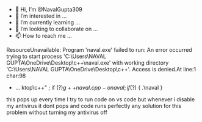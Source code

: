 - 👋 Hi, I’m @NavalGupta309
- 👀 I’m interested in ...
- 🌱 I’m currently learning ...
- 💞️ I’m looking to collaborate on ...
- 📫 How to reach me ...

<!---
NavalGupta309/NavalGupta309 is a ✨ special ✨ repository because its `README.md` (this file) appears on your GitHub profile.
You can click the Preview link to take a look at your changes.
--->
ResourceUnavailable: Program 'naval.exe' failed to run: An error occurred trying to start process 'C:\Users\NAVAL GUPTA\OneDrive\Desktop\c++\naval.exe' with working directory 'C:\Users\NAVAL GUPTA\OneDrive\Desktop\c++'. Access is denied.At line:1 char:98
+ … ktop\c++\" ; if ($?) { g++ naval.cpp -o naval } ; if ($?) { .\naval }

this pops up every time I try to run code on vs code 
but whenever i disable my antivirus it dont pops and code runs perfectly 
any solution for this problem without turning my antivirus off
